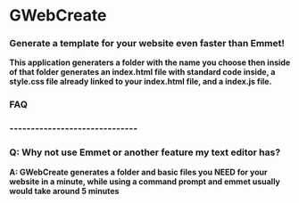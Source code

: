 # GWebCreate

<h3>Generate a template for your website even faster than Emmet!</h3>
<b> This application generaters a folder with the name you choose then inside of that folder generates an index.html file with standard code inside, a style.css file already linked to your index.html file, and a index.js file.</b>

<h3>FAQ</h3>
<h3>------------------------------</h3>

<h3> Q: Why not use Emmet or another feature my text editor has?</h3>
<b> A: GWebCreate generates a folder and basic files you NEED for your website in a minute, while using a command prompt and emmet usually would take around 5 minutes</b>
